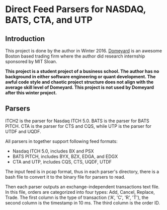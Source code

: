 # Direct Feed Parsers for NASDAQ, BATS, CTA, and UTP

## Introduction
This project is done by the author in Winter 2016. [Domeyard](http://www.domeyard.com/) is an awesome Boston based trading firm where the author did research internship sponsored by MIT Sloan.

__This project is a student project of a business school. The author has no background in either software engineering or quant development. The awful code style and chaotic project structure does not align with the average skill level of Domeyard. This project is not used by Domeyard after this winter project.__

## Parsers
ITCH2 is the parser for Nasdaq ITCH 5.0. BATS is the parser for BATS PITCH. CTA is the parser for CTS and CQS, while UTP is the parser for UTDF and UQDF.

All parsers in together support following feed formats:
- Nasdaq ITCH 5.0, includes BX and PSX
- BATS PITCH, includes BYX, BZX, EDGA, and EDGX
- CTA and UTP, includes CQS, CTS, UQDF, UTDF

The input feed is in pcap format, thus in each parser's directory, there is a bash file to convert it to the binary file for parsers to read.

Then each parser outputs an exchange-independent transactions text file. In this file, orders are categorized into four types: Add, Cancel, Replace, Trade. The first column is the type of transaction ('A', 'C', 'R', 'T'), the second column is the timestamp in 10 ms. The third column is the order ID.

